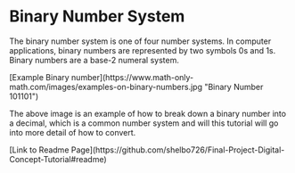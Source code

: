 <h1>Binary Number System</h1>
<p>The binary number system is one of four number systems. In computer applications, binary numbers are represented by two symbols 0s and 1s. Binary numbers are a base-2 numeral system.</p>
[Example Binary number](https://www.math-only-math.com/images/examples-on-binary-numbers.jpg "Binary Number 101101")
<p>The above image is an example of how to break down a binary number into a decimal, which is a common number system and will this tutorial will go into more detail of how to convert.</p>
[Link to Readme Page](https://github.com/shelbo726/Final-Project-Digital-Concept-Tutorial#readme)
